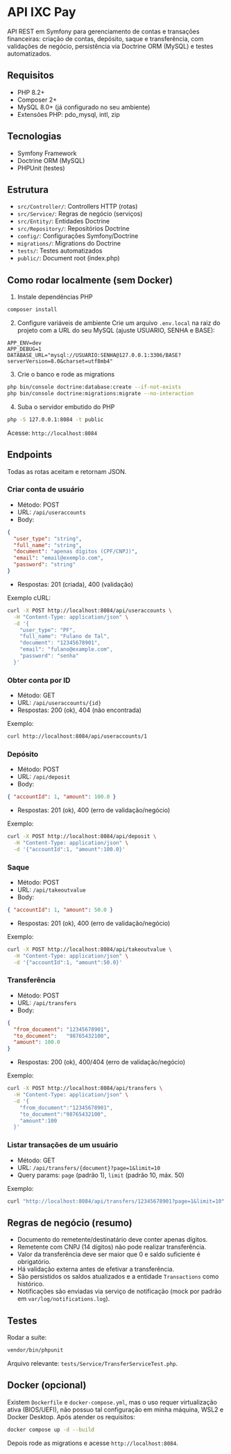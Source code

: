 # API IXC Pay

API REST em Symfony para gerenciamento de contas e transações financeiras: criação de contas, depósito, saque e transferência, com validações de negócio, persistência via Doctrine ORM (MySQL) e testes automatizados.

## Requisitos
- PHP 8.2+
- Composer 2+
- MySQL 8.0+ (já configurado no seu ambiente)
- Extensões PHP: pdo_mysql, intl, zip

## Tecnologias
- Symfony Framework
- Doctrine ORM (MySQL)
- PHPUnit (testes)

## Estrutura
- `src/Controller/`: Controllers HTTP (rotas)
- `src/Service/`: Regras de negócio (serviços)
- `src/Entity/`: Entidades Doctrine
- `src/Repository/`: Repositórios Doctrine
- `config/`: Configurações Symfony/Doctrine
- `migrations/`: Migrations do Doctrine
- `tests/`: Testes automatizados
- `public/`: Document root (index.php)

## Como rodar localmente (sem Docker)
1) Instale dependências PHP
```bash
composer install
```

2) Configure variáveis de ambiente
Crie um arquivo `.env.local` na raiz do projeto com a URL do seu MySQL (ajuste USUARIO, SENHA e BASE):
```env
APP_ENV=dev
APP_DEBUG=1
DATABASE_URL="mysql://USUARIO:SENHA@127.0.0.1:3306/BASE?serverVersion=8.0&charset=utf8mb4"
```

3) Crie o banco e rode as migrations
```bash
php bin/console doctrine:database:create --if-not-exists
php bin/console doctrine:migrations:migrate --no-interaction
```

4) Suba o servidor embutido do PHP
```bash
php -S 127.0.0.1:8084 -t public
```
Acesse: `http://localhost:8084`

## Endpoints
Todas as rotas aceitam e retornam JSON.

### Criar conta de usuário
- Método: POST
- URL: `/api/useraccounts`
- Body:
```json
{
  "user_type": "string",
  "full_name": "string",
  "document": "apenas dígitos (CPF/CNPJ)",
  "email": "email@exemplo.com",
  "password": "string"
}
```
- Respostas: 201 (criada), 400 (validação)

Exemplo cURL:
```bash
curl -X POST http://localhost:8084/api/useraccounts \
  -H "Content-Type: application/json" \
  -d '{
    "user_type": "PF",
    "full_name": "Fulano de Tal",
    "document": "12345678901",
    "email": "fulano@example.com",
    "password": "senha"
  }'
```

### Obter conta por ID
- Método: GET
- URL: `/api/useraccounts/{id}`
- Respostas: 200 (ok), 404 (não encontrada)

Exemplo:
```bash
curl http://localhost:8084/api/useraccounts/1
```

### Depósito
- Método: POST
- URL: `/api/deposit`
- Body:
```json
{ "accountId": 1, "amount": 100.0 }
```
- Respostas: 201 (ok), 400 (erro de validação/negócio)

Exemplo:
```bash
curl -X POST http://localhost:8084/api/deposit \
  -H "Content-Type: application/json" \
  -d '{"accountId":1, "amount":100.0}'
```

### Saque
- Método: POST
- URL: `/api/takeoutvalue`
- Body:
```json
{ "accountId": 1, "amount": 50.0 }
```
- Respostas: 201 (ok), 400 (erro de validação/negócio)

Exemplo:
```bash
curl -X POST http://localhost:8084/api/takeoutvalue \
  -H "Content-Type: application/json" \
  -d '{"accountId":1, "amount":50.0}'
```

### Transferência
- Método: POST
- URL: `/api/transfers`
- Body:
```json
{
  "from_document": "12345678901",
  "to_document":   "98765432100",
  "amount": 100.0
}
```
- Respostas: 200 (ok), 400/404 (erro de validação/negócio)

Exemplo:
```bash
curl -X POST http://localhost:8084/api/transfers \
  -H "Content-Type: application/json" \
  -d '{
    "from_document":"12345678901",
    "to_document":"98765432100",
    "amount":100
  }'
```

### Listar transações de um usuário
- Método: GET
- URL: `/api/transfers/{document}?page=1&limit=10`
- Query params: `page` (padrão 1), `limit` (padrão 10, máx. 50)

Exemplo:
```bash
curl "http://localhost:8084/api/transfers/12345678901?page=1&limit=10"
```

## Regras de negócio (resumo)
- Documento do remetente/destinatário deve conter apenas dígitos.
- Remetente com CNPJ (14 dígitos) não pode realizar transferência.
- Valor da transferência deve ser maior que 0 e saldo suficiente é obrigatório.
- Há validação externa antes de efetivar a transferência.
- São persistidos os saldos atualizados e a entidade `Transactions` como histórico.
- Notificações são enviadas via serviço de notificação (mock por padrão em `var/log/notifications.log`).

## Testes
Rodar a suíte:
```bash
vendor/bin/phpunit
```
Arquivo relevante: `tests/Service/TransferServiceTest.php`.

## Docker (opcional)
Existem `Dockerfile` e `docker-compose.yml`, mas o uso requer virtualização ativa (BIOS/UEFI), não possuo tal configuração em minha máquina, WSL2 e Docker Desktop. Após atender os requisitos:
```bash
docker compose up -d --build
```
Depois rode as migrations e acesse `http://localhost:8084`.


